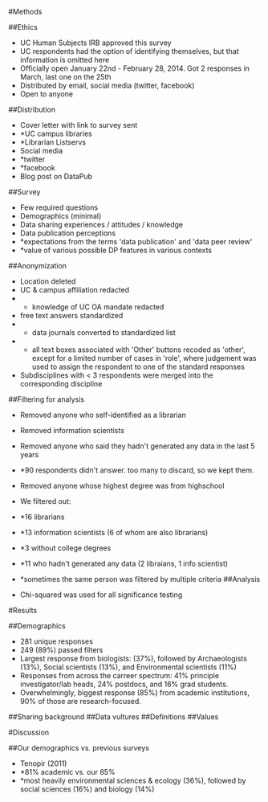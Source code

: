 



#Methods

##Ethics

* UC Human Subjects IRB approved this survey
* UC respondents had the option of identifying themselves, but that information is omitted here
* Officially open January 22nd - February 28, 2014.  Got 2 responses in March, last one on the 25th
* Distributed by email, social media (twitter, facebook)
* Open to anyone

##Distribution

* Cover letter with link to survey sent
* *UC campus libraries
* *Librarian Listservs
* Social media
* *twitter
* *facebook
* Blog post on DataPub

##Survey
* Few required questions
* Demographics (minimal)
* Data sharing experiences / attitudes / knowledge
* Data publication perceptions
* *expectations from the terms 'data publication' and 'data peer review'
* *value of various possible DP features in various contexts

##Anonymization

* Location deleted
* UC & campus affiliation redacted
* * knowledge of UC OA mandate redacted
* free text answers standardized
* * data journals converted to standardized list
* * all text boxes associated with 'Other' buttons recoded as 'other', except for a limited number of cases in 'role', where judgement was used to assign the respondent to one of the standard responses
* Subdisciplines with < 3 respondents were merged into the corresponding discipline

##Filtering for analysis

* Removed anyone who self-identified as a librarian
* Removed information scientists
* Removed anyone who said they hadn't generated any data in the last 5 years
* *90 respondents didn't answer.  too many to discard, so we kept them.
* Removed anyone whose highest degree was from highschool
* We filtered out:
* *16 librarians
* *13 information scientists (6 of whom are also librarians)
* *3 without college degrees
* *11 who hadn't generated any data (2 libraians, 1 info scientist)
* *sometimes the same person was filtered by multiple criteria
##Analysis

* Chi-squared was used for all significance testing

#Results


##Demographics

* 281 unique responses   
* 249 (89%) passed filters 
* Largest response from biologists: (37%), followed by Archaeologists (13%), Social scientists (13%), and Environmental scientists (11%)
* Responses from across the carreer spectrum: 41% principle investigator/lab heads, 24% postdocs, and 16% grad students.
* Overwhelmingly, biggest response (85%) from academic institutions, 90% of those are research-focused. 


##Sharing background
##Data vultures
##Definitions
##Values

#Discussion

##Our demographics vs. previous surveys
* Tenopir (2011)
* *81% academic vs. our 85%
* *most heavily environmental sciences & ecology (36%), followed by social sciences (16%) and biology (14%)